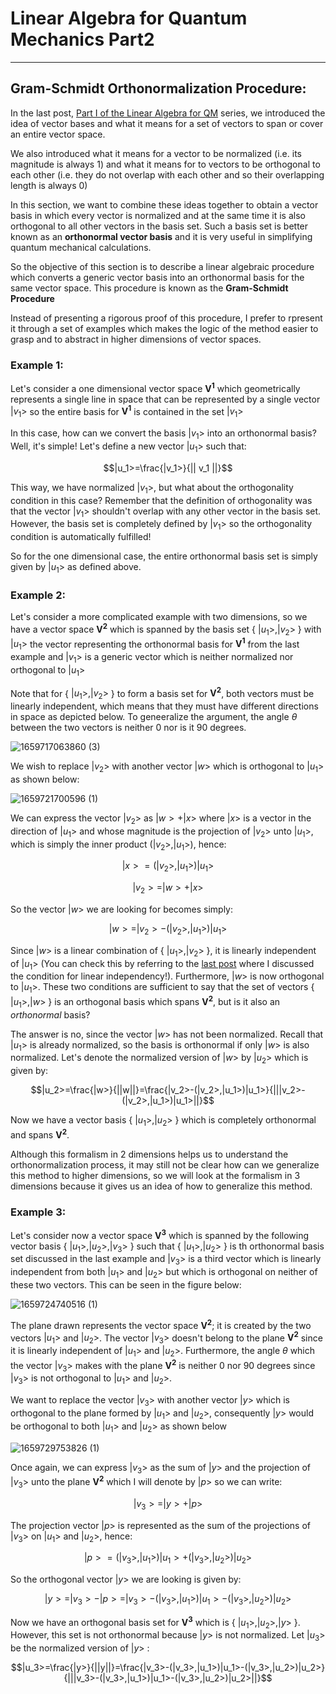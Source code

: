 # Linear Algebra for Quantum Mechanics Part2
----
## Gram-Schmidt Orthonormalization Procedure:

In the last post, [Part I of the Linear Algebra for QM](https://github.com/Anna868/simplified-concepts/blob/main/Linear-Algebra-for-QM-Part1.md) series,
we introduced the idea of vector bases and what it means for a set of vectors to span or cover an entire vector space.

We also introduced what it means for a vector to be normalized (i.e. its magnitude is always 1) and what it means for to vectors to be orthogonal to
each other (i.e. they do not overlap with each other and so their overlapping length is always 0)

In this section, we want to combine these ideas together to obtain a vector basis in which every vector is normalized and at the same time it is also orthogonal
to all other vectors in the basis set.
Such a basis set is better known as an **orthonormal vector basis** and it is very useful in simplifying quantum mechanical calculations.

So the objective of this section is to describe a linear algebraic procedure which converts a generic vector basis into an orthonormal basis for the same
vector space. This procedure is known as the **Gram-Schmidt Procedure**

Instead of presenting a rigorous proof of this procedure, I prefer to rpresent it through a set of examples which makes the logic of the method easier to grasp
and to abstract in higher dimensions of vector spaces.

### Example 1:
Let's consider a one dimensional vector space $\mathbf{V^1}$ which geometrically represents a single line in space that can be represented by a single vector
$|v_1>$ so the entire basis for $\mathbf{V^1}$ is contained in the set ${|v_1>}$

In this case, how can we convert the basis ${| v_1 >}$ into an orthonormal basis?
Well, it's simple! Let's define a new vector $| u_1 >$ such that:

$$|u_1>=\frac{|v_1>}{|| v_1 ||}$$

This way, we have normalized $|v_1>$, but what about the orthogonality condition in this case?
Remember that the definition of orthogonality was that the vector $|v_1>$ shouldn't overlap with any other vector in the basis set. However, the basis set
is completely defined by $|v_1>$ so the orthogonality condition is automatically fulfilled!

So for the one dimensional case, the entire orthonormal basis set is simply given by ${|u_1>}$ as defined above.

### Example 2:
Let's consider a more complicated example with two dimensions, so we have a vector space $\mathbf{V^2}$ which is spanned by the basis set
{ ${|u_1>,|v_2>}$ } with $|u_1>$ the vector representing the orthonormal basis for $\mathbf{V^1}$ from the last example and $|v_1>$ is a generic vector
which is neither normalized nor orthogonal to $|u_1>$

Note that for { ${|u_1>,|v_2>}$ } to form a basis set for $\mathbf{V^2}$, both vectors must be linearly independent, which means that they must have different directions in space as depicted below. To geneeralize the argument, the angle $\theta$ between the two vectors is neither 0 nor is it 90 degrees.

![1659717063860 (3)](https://user-images.githubusercontent.com/47701869/183122089-5f8b6bdd-8cfa-49b2-a0c7-235e6ffac2bd.jpg)

We wish to replace $|v_2>$ with another vector $|w>$ which is orthogonal to $|u_1>$ as shown below:

![1659721700596 (1)](https://user-images.githubusercontent.com/47701869/183133002-bf6db7a4-8250-4299-8d5a-870ba0042cd7.jpg)

We can express the vector $|v_2>$ as $|w>+|x>$ where $|x>$ is a vector in the direction of $|u_1>$ and whose magnitude is the projection of $|v_2>$ unto $|u_1>$, which is simply the inner product $(|v_2>,|u_1>)$, hence:

$$|x>=(|v_2>,|u_1>)|u_1>$$

$$|v_2>=|w>+|x>$$

So the vector $|w>$ we are looking for becomes simply:

$$|w>=|v_2>-(|v_2>,|u_1>)|u_1>$$

Since $|w>$ is a linear combination of { $|u_1>, |v_2>$ }, it is linearly independent of $|u_1>$ (You can check this by referring to the [last post](https://github.com/Anna868/simplified-concepts/blob/main/Linear-Algebra-for-QM-Part1.md) where I discussed the condition for linear independency!). 
Furthermore, $|w>$ is now orthogonal to $|u_1>$. These two conditions are sufficient to say that the set of vectors { $|u_1>, |w>$ } is an orthogonal basis which spans $\mathbf{V^2}$, but is it also an *orthonormal* basis?

The answer is no, since the vector $|w>$ has not been normalized. Recall that $|u_1>$ is already normalized, so the basis is orthonormal if only $|w>$ is also normalized. Let's denote the normalized version of $|w>$ by $|u_2>$ which is given by:

$$|u_2>=\frac{|w>}{||w||}=\frac{|v_2>-(|v_2>,|u_1>)|u_1>}{|||v_2>-(|v_2>,|u_1>)|u_1>||}$$

Now we have a vector basis { $|u_1>, |u_2>$ } which is completely orthonormal and spans $\mathbf{V^2}$. 

Although this formalism in 2 dimensions helps us to understand the orthonormalization process, it may still not be clear how can we generalize this method to higher dimensions, so we will look at the formalism in 3 dimensions because it gives us an idea of how to generalize this method.

### Example 3:
Let's consider now a vector space $\mathbf{V^3}$ which is spanned by the following vector basis { $|u_1>, |u_2>, |v_3>$ } such that { $|u_1>, |u_2>$ }
is th orthonormal basis set discussed in the last example and $|v_3>$ is a third vector which is linearly independent from both $|u_1>$ and $|u_2>$ but which is orthogonal on neither of these two vectors. This can be seen in the figure below:

![1659724740516 (1)](https://user-images.githubusercontent.com/47701869/183141158-8b8c334e-5720-4460-a109-ebbc3b90a4e4.jpg)

The plane drawn represents the vector space $\mathbf{V^2}$; it is created by the two vectors $|u_1>$ and $|u_2>$. The vector $|v_3>$ doesn't belong to the plane $\mathbf{V^2}$ since it is linearly independent of $|u_1>$ and $|u_2>$. Furthermore, the angle $\theta$ which the vector $|v_3>$ makes with the plane $\mathbf{V^2}$ is neither 0 nor 90 degrees since $|v_3>$ is not orthogonal to $|u_1>$ and $|u_2>$.

We want to replace the vector $|v_3>$ with another vector $|y>$ which is orthogonal to the plane formed by $|u_1>$ and $|u_2>$, consequently $|y>$ would be orthogonal to both $|u_1>$ and $|u_2>$ as shown below

![1659729753826 (1)](https://user-images.githubusercontent.com/47701869/183155766-fa10e47f-3b01-42c1-bf3f-3b0373b2e4d0.jpg)

Once again, we can express $|v_3>$ as the sum of $|y>$ and the projection of $|v_3>$  unto the plane $\mathbf{V^2}$ which I will denote by $|p>$ so we can write:

$$|v_3>=|y>+|p>$$

The projection vector $|p>$ is represented as the sum of the projections of $|v_3>$ on $|u_1>$ and $|u_2>$, hence:

$$|p>=(|v_3>,|u_1>)|u_1>+(|v_3>,|u_2>)|u_2>$$

So the orthogonal vector $|y>$ we are looking is given by:

$$|y>=|v_3>-|p>=|v_3>-(|v_3>,|u_1>)|u_1>-(|v_3>,|u_2>)|u_2>$$

Now we have an orthogonal basis set for $\mathbf{V^3}$ which is { $|u_1>, |u_2>, |y>$ }. However, this set is not orthonormal because $|y>$ is not normalized. Let $|u_3>$ be the normalized version of $|y>$ :

$$|u_3>=\frac{|y>}{||y||}=\frac{|v_3>-(|v_3>,|u_1>)|u_1>-(|v_3>,|u_2>)|u_2>}{|||v_3>-(|v_3>,|u_1>)|u_1>-(|v_3>,|u_2>)|u_2>||}$$
